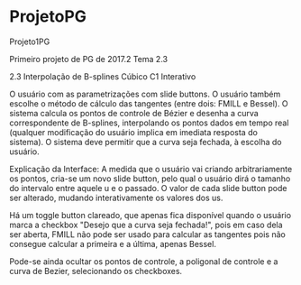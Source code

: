 # ProjetoPG
Projeto1PG

Primeiro projeto de PG de 2017.2
Tema 2.3

2.3 Interpolação de B-splines Cúbico C1 Interativo

O usuário com as parametrizações com slide buttons. O usuário também escolhe o método de cálculo das tangentes (entre dois: FMILL e Bessel). O sistema calcula os pontos de controle de Bézier e desenha a curva correspondente de B-splines, interpolando os pontos dados em tempo real (qualquer modificação do usuário implica em imediata resposta do sistema). O sistema deve permitir que a curva seja fechada, à escolha do usuário.


Explicação da Interface:
A medida que o usuário vai criando arbitrariamente os pontos, cria-se um novo slide button, pelo qual o usuário dirá o tamanho do intervalo entre aquele u e o passado. O valor de cada slide button pode ser alterado, mudando interativamente os valores dos us.

Há um toggle button clareado, que apenas fica disponível quando o usuário marca a checkbox "Desejo que a curva seja fechada!", pois em caso dela ser aberta, FMILL não pode ser usado para calcular as tangentes pois não consegue calcular a primeira e a última, apenas Bessel.

Pode-se ainda ocultar os pontos de controle, a poligonal de controle e a curva de Bezier, selecionando os checkboxes. 


